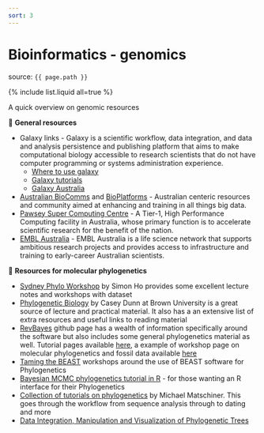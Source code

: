 ```yaml
---
sort: 3
---
```


# Bioinformatics - genomics

source: `{{ page.path }}`

{% include list.liquid all=true %}


<span class="badge badge-info">A quick overview on genomic resources</span>

:link: **General resources**

* Galaxy links - Galaxy is a scientific workflow, data integration, and data and analysis persistence and publishing platform that aims to make computational biology accessible to research scientists that do not have computer programming or systems administration experience.
    - [Where to use galaxy](https://galaxyproject.org/use/)
    - [Galaxy tutorials](https://galaxyproject.org/learn/)
    - [Galaxy Australia](https://usegalaxy.org.au/)
* [Australian BioComms](https://www.biocommons.org.au/) and [BioPlatforms](https://bioplatforms.com/biocommons/) - Australian centeric resources and community aimed at enhancing and training in all things big data.
* [Pawsey Super Computing Centre](https://pawsey.org.au/) - A Tier-1, High Performance Computing facility in Australia, whose primary function is to accelerate scientific research for the benefit of the nation.
* [EMBL Australia](https://www.emblaustralia.org/) - EMBL Australia is a life science network that supports ambitious research projects and provides access to infrastructure and training to early-career Australian scientists.


:link: **Resources for molecular phylogenetics**

* [Sydney Phylo Workshop](https://github.com/simon-ho/SydneyPhyloWorkshop) by Simon Ho provides some excellent lecture notes and workshops with dataset
* [Phylogenetic Biology](https://github.com/Phylogenetics-Brown-BIOL1425/phylogeneticbiology) by Casey Dunn at Brown University is a great source of lecture and practical material. It also has a an extensive list of extra resources and useful links to reading material
* [RevBayes](https://github.com/revbayes) github page has a wealth of information specifically around the software but also includes some general phylogenetics material as well. Tutorial pages available [here](https://revbayes.github.io/tutorials/), a example of workshop page on molecular phylogenetics and fossil data available [here](http://phyloworks.org/revbayes-workshop2017/)
* [Taming the BEAST](https://taming-the-beast.org/tutorials/Introduction-to-BEAST2/) workshops around the use of BEAST software for Phylogenetics
* [Bayesian MCMC phylogenetics tutorial in R](https://github.com/thednainus/Bayesian_tutorial) - for those wanting an R interface for their Phylogenetics
* [Collection of tutorials on phylogenetics](https://github.com/mmatschiner/tutorials) by Michael Matschiner. This goes through the workflow from sequence analysis through to dating and more
* [Data Integration, Manipulation and Visualization of Phylogenetic Trees](https://yulab-smu.github.io/treedata-book/index.html)

